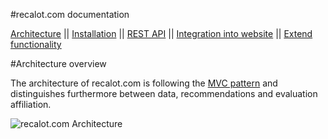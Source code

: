 #recalot.com documentation

[Architecture](architecture.md) || [Installation](install.md) || [REST API](rest.md) || [Integration into website](integration.md) || [Extend functionality](extend.md)

#Architecture overview

The architecture of recalot.com is following the [MVC pattern](https://en.wikipedia.org/wiki/Model%E2%80%93view%E2%80%93controller) and distinguishes furthermore
between data, recommendations and evaluation affiliation.

![recalot.com Architecture](https://raw.githubusercontent.com/mys3lf/recalot.com/master/docs/imgs/architecture.png)